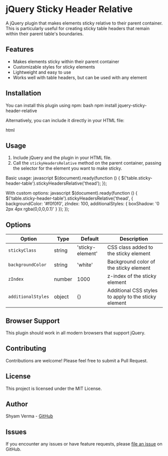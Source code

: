 # jQuery Sticky Header Relative

A jQuery plugin that makes elements sticky relative to their parent container. This is particularly useful for creating sticky table headers that remain within their parent table's boundaries.

## Features

- Makes elements sticky within their parent container
- Customizable styles for sticky elements
- Lightweight and easy to use
- Works well with table headers, but can be used with any element

## Installation

You can install this plugin using npm:
bash
npm install jquery-sticky-header-relative

Alternatively, you can include it directly in your HTML file:

html
<script src="https://code.jquery.com/jquery-3.6.0.min.js"></script>
<script src="path/to/jquery.stickyheadersrelative.min.js"></script>

## Usage

1. Include jQuery and the plugin in your HTML file.
2. Call the `stickyHeadersRelative` method on the parent container, passing the selector for the element you want to make sticky.

Basic usage:
javascript
$(document).ready(function () {
$('table.sticky-header-table').stickyHeadersRelative('thead');
});

With custom options:
javascript
$(document).ready(function () {
$('table.sticky-header-table').stickyHeadersRelative('thead', {
backgroundColor: '#f0f0f0',
zIndex: 100,
additionalStyles: {
boxShadow: '0 2px 4px rgba(0,0,0,0.1)'
}
});
});

## Options

| Option | Type | Default | Description |
|--------|------|---------|-------------|
| `stickyClass` | string | 'sticky-element' | CSS class added to the sticky element |
| `backgroundColor` | string | 'white' | Background color of the sticky element |
| `zIndex` | number | 1000 | z-index of the sticky element |
| `additionalStyles` | object | {} | Additional CSS styles to apply to the sticky element |

## Browser Support

This plugin should work in all modern browsers that support jQuery.

## Contributing

Contributions are welcome! Please feel free to submit a Pull Request.

## License

This project is licensed under the MIT License.

## Author

Shyam Verma - [GitHub](https://github.com/ssv445)

## Issues

If you encounter any issues or have feature requests, please [file an issue](https://github.com/ssv445/jquery-sticky-header-relative/issues) on GitHub.